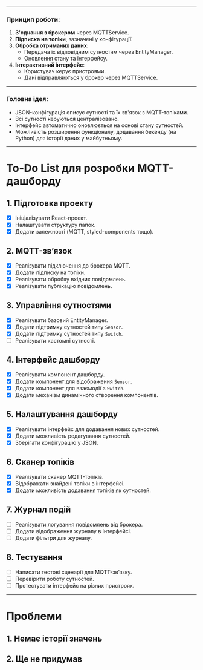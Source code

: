 
---

### Принцип роботи:

1. **З'єднання з брокером** через MQTTService.
2. **Підписка на топіки**, зазначені у конфігурації.
3. **Обробка отриманих даних**:
    - Передача їх відповідним сутностям через EntityManager.
    - Оновлення стану та інтерфейсу.
4. **Інтерактивний інтерфейс**:
    - Користувач керує пристроями.
    - Дані відправляються у брокер через MQTTService.

---

### Головна ідея:

- JSON-конфігурація описує сутності та їх зв'язок з MQTT-топіками.
- Всі сутності керуються централізовано.
- Інтерфейс автоматично оновлюється на основі стану сутностей.
- Можливість розширення функціоналу, додавання бекенду (на Python) для історії даних у майбутньому.

---

# To-Do List для розробки MQTT-дашборду

## 1. Підготовка проекту
- [x] Ініціалізувати React-проект.
- [x] Налаштувати структуру папок.
- [x] Додати залежності (MQTT, styled-components тощо).

## 2. MQTT-зв’язок
- [x] Реалізувати підключення до брокера MQTT.
- [x] Додати підписку на топіки.
- [x] Реалізувати обробку вхідних повідомлень.
- [x] Реалізувати публікацію повідомлень.

## 3. Управління сутностями
- [x] Реалізувати базовий EntityManager.
- [x] Додати підтримку сутностей типу `Sensor`.
- [x] Додати підтримку сутностей типу `Switch`.
- [ ] Реалізувати кастомні сутності.

## 4. Інтерфейс дашборду
- [x] Реалізувати компонент дашборду.
- [x] Додати компонент для відображення `Sensor`.
- [x] Додати компонент для взаємодії з `Switch`.
- [x] Додати механізм динамічного створення компонентів.

## 5. Налаштування дашборду
- [x] Реалізувати інтерфейс для додавання нових сутностей.
- [x] Додати можливість редагування сутностей.
- [x] Зберігати конфігурацію у JSON.

## 6. Сканер топіків
- [x] Реалізувати сканер MQTT-топіків.
- [x] Відображати знайдені топіки в інтерфейсі.
- [x] Додати можливість додавання топіків як сутностей.

## 7. Журнал подій
- [ ] Реалізувати логування повідомлень від брокера.
- [ ] Додати відображення журналу в інтерфейсі.
- [ ] Додати фільтри для журналу.

## 8. Тестування
- [ ] Написати тестові сценарії для MQTT-зв’язку.
- [ ] Перевірити роботу сутностей.
- [ ] Протестувати інтерфейс на різних пристроях.

---
# Проблеми

## 1. Немає історії значень

## 2. Ще не придумав
